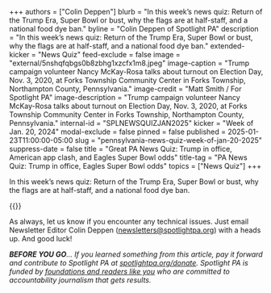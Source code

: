 +++
authors = ["Colin Deppen"]
blurb = "In this week’s news quiz: Return of the Trump Era, Super Bowl or bust, why the flags are at half-staff, and a national food dye ban."
byline = "Colin Deppen of Spotlight PA"
description = "In this week’s news quiz: Return of the Trump Era, Super Bowl or bust, why the flags are at half-staff, and a national food dye ban."
extended-kicker = "News Quiz"
feed-exclude = false
image = "external/5nshqfqbgs0b8zbhg1xzcfx1m8.jpeg"
image-caption = "Trump campaign volunteer Nancy McKay-Rosa talks about turnout on Election Day, Nov. 3, 2020, at Forks Township Community Center in Forks Township, Northampton County, Pennsylvania."
image-credit = "Matt Smith / For Spotlight PA"
image-description = "Trump campaign volunteer Nancy McKay-Rosa talks about turnout on Election Day, Nov. 3, 2020, at Forks Township Community Center in Forks Township, Northampton County, Pennsylvania."
internal-id = "SPLNEWSQUIZJAN2025"
kicker = "Week of Jan. 20, 2024"
modal-exclude = false
pinned = false
published = 2025-01-23T11:00:00-05:00
slug = "pennsylvania-news-quiz-week-of-jan-20-2025"
suppress-date = false
title = "Great PA News Quiz: Trump in office, American app clash, and Eagles Super Bowl odds"
title-tag = "PA News Quiz: Trump in office, Eagles Super Bowl odds"
topics = ["News Quiz"]
+++

In this week’s news quiz: Return of the Trump Era, Super Bowl or bust, why the flags are at half-staff, and a national food dye ban.

{{<typeform id="01JJ4ZY37GG9WEQ6T96YBMCJKF" >}}

As always, let us know if you encounter any technical issues. Just email Newsletter Editor Colin Deppen (newsletters@spotlightpa.org) with a heads up. And good luck!

<strong><em>BEFORE YOU GO</em></strong><em>… If you learned something from this article, pay it forward and contribute to Spotlight PA at </em><a href="http://spotlightpa.org/donate"><em>spotlightpa.org/donate</em></a><em>. Spotlight PA is funded by </em><a href="https://www.spotlightpa.org/support"><em>foundations and readers like you</em></a><em> who are committed to accountability journalism that gets results.</em>

